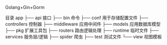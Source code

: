 Golang+Gin+Gorm

目录
app
    ├── api             接口
    ├── bin             命令
    ├── conf            用于存储配置文件
    ├── controllers     控制器
    ├── middleware      应用中间件
    ├── models          应用数据库模型
    ├── pkg             扩展工具包
    ├── routers         路由逻辑处理
    ├── runtime         临时文件
    ├── services        服务层/逻辑
    ├── spider          爬虫
    ├── test            测试文件
    └── view            视图模板